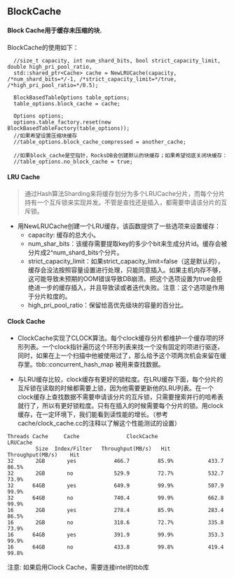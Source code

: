 ## BlockCache
#### Block Cache用于缓存未压缩的块.  
BlockCache的使用如下：
```
  //size_t capacity, int num_shard_bits, bool strict_capacity_limit, double high_pri_pool_ratio,
  std::shared_ptr<Cache> cache = NewLRUCache(capacity, /*num_shard_bits=*/-1, /*strict_capacity_limit=*/true, /*high_pri_pool_ratio=*/0.5);
  
  BlockBasedTableOptions table_options;
  table_options.block_cache = cache;
  
  Options options;
  options.table_factory.reset(new BlockBasedTableFactory(table_options));
  //如果希望设置压缩块缓存
  //table_options.block_cache_compressed = another_cache;

  //如果block_cache是空指针，RocksDB会创建默认的块缓存；如果希望彻底关闭块缓存：
  //table_options.no_block_cache = true;
```
#### LRU Cache  
> 通过Hash算法Sharding来将缓存划分为多个LRUCache分片，而每个分片持有一个互斥锁来实现并发。不管是查找还是插入，都需要申请该分片的互斥锁。  
- 用NewLRUCache创建一个LRU缓存，该函数提供了一些选项来设置缓存：
  - capacity: 缓存的总大小。
  - num_shar_bits：该缓存需要提取key的多少个bit来生成分片id。缓存会被分片成2^num_shard_bits个分片。
  - strict_capacity_limit：如果strict_capacity_limit=false（这是默认的），缓存会没法按照容量设置进行处理，只能同意插入。如果主机内存不够，这可能导致未预期的OOM错误导致DB崩溃。把这个选项设置为true会拒绝进一步的缓存插入，并且导致读或者迭代失败。注意：这个选项是作用于分片粒度的。
  - high_pri_pool_ratio：保留给高优先级块的容量的百分比。
#### Clock Cache
- ClockCache实现了CLOCK算法。每个clock缓存分片都维护一个缓存项的环形列表。一个clock指针遍历这个环形列表来找一个没有固定的项进行驱逐，同时，如果在上一个扫描中他被使用过了，那么给予这个项两次机会来留在缓存里。tbb::concurrent_hash_map 被用来查找数据。

- 与LRU缓存比较，clock缓存有更好的锁粒度。在LRU缓存下面，每个分片的互斥锁在读取的时候都需要上锁，因为他需要更新他的LRU列表。在一个clock缓存上查找数据不需要申请该分片的互斥锁，只需要搜索并行的哈希表就行了，所以有更好锁粒度。只有在插入的时候需要每个分片的锁。用clock缓存，在一定环境下，我们能看到读性能的增长。（参考cache/clock_cache.cc的注释以了解这个性能测试的设置）
```
Threads Cache     Cache               ClockCache               LRUCache
         Size  Index/Filter   Throughput(MB/s)   Hit       Throughput(MB/s)    Hit
32       2GB       yes            466.7         85.9%           433.7         86.5%
32       2GB       no             529.9         72.7%           532.7         73.9%
32      64GB       yes            649.9         99.9%           507.9         99.9%
32      64GB       no             740.4         99.9%           662.8         99.9%
16       2GB       yes            278.4         85.9%           283.4         86.5%
16       2GB       no             318.6         72.7%           335.8         73.9%
16      64GB       yes            391.9         99.9%           353.3         99.9%
16      64GB       no             433.8         99.8%           419.4         99.8%
```
注意: 如果启用Clock Cache，需要连接intel的tbb库
